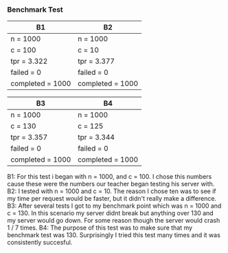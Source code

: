
### Benchmark Test
B1     | B2
-------- | ---
n = 1000 | n = 1000
c = 100    | c = 10
tpr = 3.322    | tpr = 3.377
failed = 0 | failed = 0
completed = 1000 | completed = 1000


B3     | B4
-------- | ---
n = 1000 | n = 1000
c = 130    | c = 125
tpr = 3.357    | tpr = 3.344
failed = 0 | failed = 0
completed = 1000 | completed = 1000


B1: For this test i began with n = 1000, and c = 100. I chose this numbers cause these were the numbers our teacher began testing his server with. 
B2: I  tested with n = 1000 and c = 10. The reason I chose ten was to see if my time per request would be faster, but it didn't really make a difference. 
B3: After several tests I got to my benchmark point which was n = 1000 and c = 130. In this scenario my server didnt break but anything over 130 and my server would go down. For some reason though the server would crash 1 / 7 times. 
B4: The purpose of this test was to make sure that my benchmark test was 130. Surprisingly I tried this test many times and it was consistently succesful. 